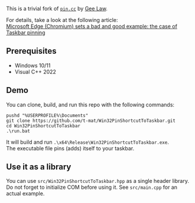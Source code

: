 ﻿This is a trivial fork of [`pin.cc`](https://geelaw.blog/entries/msedge-pins/assets/pin.cc) by [Gee Law](https://geelaw.blog/).

For details, take a look at the following article:  
[Microsoft Edge (Chromium) sets a bad and good example: the case of Taskbar pinning](https://geelaw.blog/entries/msedge-pins/)


## Prerequisites

- Windows 10/11
- Visual C++ 2022


## Demo

You can clone, build, and run this repo with the following commands:

```
pushd "%USERPROFILE%\Documents"
git clone https://github.com/t-mat/Win32PinShortcutToTaskbar.git
cd Win32PinShortcutToTaskbar
.\run.bat
```

It will build and run `.\x64\Release\Win32PinShortcutToTaskbar.exe`.  
The executable file pins (adds) itself to your taskbar.


## Use it as a library

You can use `src/Win32PinShortcutToTaskbar.hpp` as a single header library.  
Do not forget to initialize COM before using it.  See `src/main.cpp` for an actual example.
